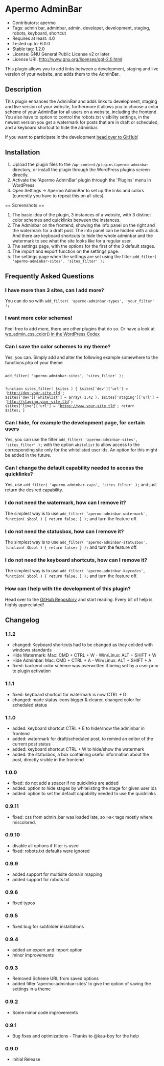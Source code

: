 # Apermo AdminBar #
* Contributors: apermo
* Tags: admin bar, adminbar, admin, developer, development, staging, robots, keyboard, shortcut
* Requires at least: 4.0
* Tested up to: 6.0.0
* Stable tag: 1.2.0
* License: GNU General Public License v2 or later
* License URI: http://www.gnu.org/licenses/gpl-2.0.html

This plugin allows you to add links between a development, staging and live version of your website, and adds them to the AdminBar.

## Description ##

This plugin enhances the AdminBar and adds links to development, staging and live version of your website, furthermore it allows you to choose a color scheme of your AdminBar for all users on a website, including the frontend.
You also have to option to control the robots.txt visibility settings, in the newest version you get a watermark for posts that are in draft or scheduled, and a keyboard shortcut to hide the adminbar.

If you want to participate in the development [head over to GitHub](https://github.com/apermo/apermo-adminbar)!

## Installation ##

1. Upload the plugin files to the `/wp-content/plugins/apermo-adminbar` directory, or install the plugin through the WordPress plugins screen directly.
2. Activate the 'Apermo AdminBar' plugin through the 'Plugins' menu in WordPress
3. Open Settings -> Apermo AdminBar to set up the links and colors (currently you have to repeat this on all sites)

== Screenshots ==

1. The basic idea of the plugin, 3 instances of a website, with 3 distinct color schemes and quicklinks between the instances.
2. The Adminbar on the frontend, showing the info panel on the right and the watermark for a draft post. The info panel can be hidden with a click. And there are keyboard shortcuts to hide the whole adminbar and the watermark to see what the site looks like for a regular user.
3. The settings page, with the options for the first of the 3 default stages.
4. The import and export function on the settings page.
5. The settings page when the settings are set using the filter `add_filter( 'apermo-adminbar-sites', 'sites_filter' );`

## Frequently Asked Questions ##

### I have more than 3 sites, can I add more? ###
You can do so with `add_filter( 'apermo-adminbar-types', 'your_filter' );`

### I want more color schemes! ###
Feel free to add more, there are other plugins that do so. Or have a look at [wp_admin_css_color() in the WordPress Codex](https://codex.wordpress.org/Function_Reference/wp_admin_css_color)

### Can I save the color schemes to my theme? ###
Yes, you can. Simply add and alter the following example somewhere to the functions.php of your theme

<code>
add_filter( 'apermo-adminbar-sites', 'sites_filter' );

function sites_filter( $sites ) {
    $sites['dev']['url'] = 'http://dev.your-site.tld';
    $sites['dev']['whitelist'] = array( 1,42 );
    $sites['staging']['url'] = 'http://staging.your-site.tld';
    $sites['live']['url'] = 'https://www.your-site.tld';
    return $sites;
}
</code>

### Can I hide, for example the development page, for certain users ###
Yes, you can use the filter `add_filter( 'apermo-adminbar-sites', 'sites_filter' );` with the option `whitelist` to allow access to the corresponding site only for the whitelisted user ids.
An option for this might be added in the future. 

### Can I change the default capability needed to access the quicklinks? ###
Yes, use `add_filter( 'apermo-adminbar-caps', 'sites_filter' );` and just return the desired capability.

### I do not need the watermark, how can I remove it? ###
The simplest way is to use `add_filter( 'apermo-adminbar-watermark', function( $bool ) { return false; } );` and turn the feature off.

### I do not need the statusbox, how can I remove it? ###
The simplest way is to use `add_filter( 'apermo-adminbar-statusbox', function( $bool ) { return false; } );` and turn the feature off.

### I do not need the keyboard shortcuts, how can I remove it? ###
The simplest way is to use `add_filter( 'apermo-adminbar-keycodes', function( $bool ) { return false; } );` and turn the feature off.


### How can I help with the development of this plugin? ###
Head over to the [GitHub Repository](https://github.com/apermo/apermo-adminbar) and start reading. Every bit of help is highly appreciated!

## Changelog ##



### 1.1.2 ###
* changed: Keyboard shortcuts had to be changed as they colided with windows standards
* Hide Watermark: Mac: CMD + CTRL + W - Win/Linux: ALT + SHIFT + W
* Hide Adminbar: Mac: CMD + CTRL + A - Win/Linux: ALT + SHIFT + A
* fixed: backend color scheme was overwritten if being set by a user prior to plugin activation

### 1.1.1 ###
* fixed: keyboard shortcut for watermark is now CTRL + D
* changed: made status icons bigger & clearer, changed color for scheduled status

### 1.1.0 ###
* added: keyboard shortcut CTRL + E to hide/show the adminbar in frontend
* added: watermark for draft/scheduled post, to remind an editor of the current post status
* added: keyboard shortcut CTRL + W to hide/show the watermark
* added: the statusbox, a box containing useful information about the post, directly visible in the frontend


### 1.0.0 ###
* fixed: do not add a spacer if no quicklinks are added
* added: option to hide stages by whitelisting the stage for given user ids
* added: option to set the default capability needed to use the quicklinks

### 0.9.11 ###
* fixed: css from admin_bar was loaded late, so &gt;a&lt; tags mostly where miscolored.

### 0.9.10 ###
* disable all options if filter is used
* fixed: robots.txt defaults were ignored

### 0.9.9 ###
* added support for multisite domain mapping
* added support for robots.txt

### 0.9.6 ###
* fixed typos

### 0.9.5 ###
* fixed bug for subfolder installations

### 0.9.4 ###
* added an export and import option
* minor improvements

### 0.9.3 ###
* Removed Scheme URL from saved options
* added filter 'apermo-adminbar-sites' to give the option of saving the settings in a theme

### 0.9.2 ###
* Some minor code improvements

### 0.9.1 ###
* Bug fixes and optimizations - Thanks to @kau-boy for the help

### 0.9.0 ###
* Initial Release
